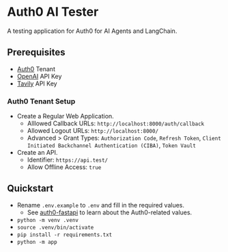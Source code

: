 # Auth0 AI Tester

A testing application for Auth0 for AI Agents and LangChain.

## Prerequisites

- [Auth0](https://auth0.com/ai) Tenant
- [OpenAI](https://openai.com/) API Key
- [Tavily](https://www.tavily.com/) API Key

### Auth0 Tenant Setup

- Create a Regular Web Application.
  - Alllowed Callback URLs: `http://localhost:8000/auth/callback`
  - Allowed Logout URLs: `http://localhost:8000/`
  - Advanced > Grant Types: `Authorization Code`, `Refresh Token`, `Client Initiated Backchannel Authentication (CIBA)`, `Token Vault`
- Create an API.
  - Identifier: `https://api.test/`
  - Allow Offline Access: `true`

## Quickstart

- Rename `.env.example` to `.env` and fill in the required values.
  - See [auth0-fastapi](https://github.com/auth0/auth0-fastapi) to learn about the Auth0-related values.
- `python -m venv .venv`
- `source .venv/bin/activate`
- `pip install -r requirements.txt`
- `python -m app`
